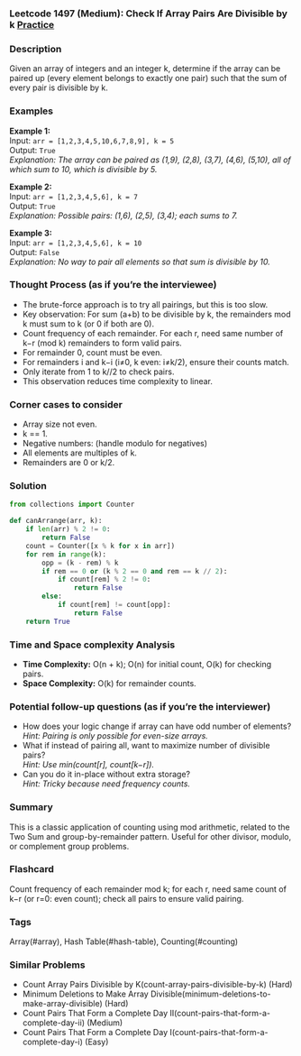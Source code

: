 ### Leetcode 1497 (Medium): Check If Array Pairs Are Divisible by k [Practice](https://leetcode.com/problems/check-if-array-pairs-are-divisible-by-k)

### Description  
Given an array of integers and an integer k, determine if the array can be paired up (every element belongs to exactly one pair) such that the sum of every pair is divisible by k.

### Examples  
**Example 1:**  
Input: `arr = [1,2,3,4,5,10,6,7,8,9], k = 5`  
Output: `True`  
*Explanation: The array can be paired as (1,9), (2,8), (3,7), (4,6), (5,10), all of which sum to 10, which is divisible by 5.*

**Example 2:**  
Input: `arr = [1,2,3,4,5,6], k = 7`  
Output: `True`  
*Explanation: Possible pairs: (1,6), (2,5), (3,4); each sums to 7.*

**Example 3:**  
Input: `arr = [1,2,3,4,5,6], k = 10`  
Output: `False`  
*Explanation: No way to pair all elements so that sum is divisible by 10.*


### Thought Process (as if you’re the interviewee)  
- The brute-force approach is to try all pairings, but this is too slow.
- Key observation: For sum (a+b) to be divisible by k, the remainders mod k must sum to k (or 0 if both are 0).
- Count frequency of each remainder. For each r, need same number of k−r (mod k) remainders to form valid pairs.
- For remainder 0, count must be even.
- For remainders i and k−i (i≠0, k even: i≠k/2), ensure their counts match.
- Only iterate from 1 to k//2 to check pairs.
- This observation reduces time complexity to linear.


### Corner cases to consider  
- Array size not even.
- k == 1.
- Negative numbers: (handle modulo for negatives)
- All elements are multiples of k.
- Remainders are 0 or k/2.


### Solution

```python
from collections import Counter

def canArrange(arr, k):
    if len(arr) % 2 != 0:
        return False
    count = Counter([x % k for x in arr])
    for rem in range(k):
        opp = (k - rem) % k
        if rem == 0 or (k % 2 == 0 and rem == k // 2):
            if count[rem] % 2 != 0:
                return False
        else:
            if count[rem] != count[opp]:
                return False
    return True
```

### Time and Space complexity Analysis  
- **Time Complexity:** O(n + k); O(n) for initial count, O(k) for checking pairs.
- **Space Complexity:** O(k) for remainder counts.


### Potential follow-up questions (as if you’re the interviewer)  
- How does your logic change if array can have odd number of elements?  
  *Hint: Pairing is only possible for even-size arrays.*
- What if instead of pairing all, want to maximize number of divisible pairs?  
  *Hint: Use min(count[r], count[k−r]).*
- Can you do it in-place without extra storage?  
  *Hint: Tricky because need frequency counts.*

### Summary
This is a classic application of counting using mod arithmetic, related to the Two Sum and group-by-remainder pattern. Useful for other divisor, modulo, or complement group problems.


### Flashcard
Count frequency of each remainder mod k; for each r, need same count of k−r (or r=0: even count); check all pairs to ensure valid pairing.

### Tags
Array(#array), Hash Table(#hash-table), Counting(#counting)

### Similar Problems
- Count Array Pairs Divisible by K(count-array-pairs-divisible-by-k) (Hard)
- Minimum Deletions to Make Array Divisible(minimum-deletions-to-make-array-divisible) (Hard)
- Count Pairs That Form a Complete Day II(count-pairs-that-form-a-complete-day-ii) (Medium)
- Count Pairs That Form a Complete Day I(count-pairs-that-form-a-complete-day-i) (Easy)